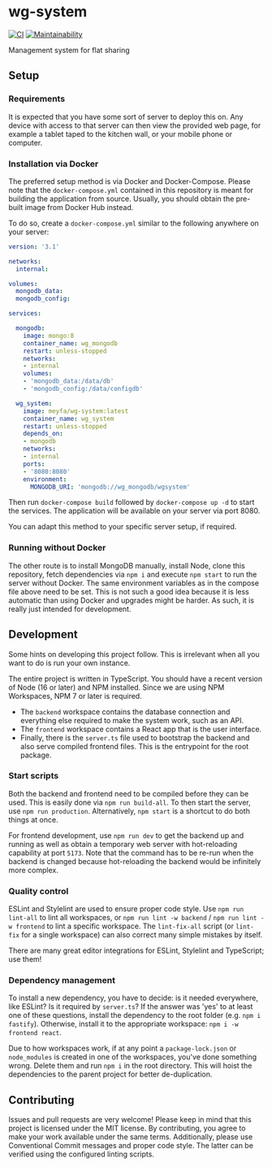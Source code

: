 # wg-system

[![CI](https://github.com/meyfa/wg-system/actions/workflows/main.yml/badge.svg)](https://github.com/meyfa/wg-system/actions/workflows/main.yml)
[![Maintainability](https://api.codeclimate.com/v1/badges/211b6450628333791e6a/maintainability)](https://codeclimate.com/github/meyfa/wg-system/maintainability)

Management system for flat sharing


## Setup

### Requirements

It is expected that you have some sort of server to deploy this on. Any device with access to that server can then view
the provided web page, for example a tablet taped to the kitchen wall, or your mobile phone or computer.

### Installation via Docker

The preferred setup method is via Docker and Docker-Compose. Please note that the `docker-compose.yml` contained in
this repository is meant for building the application from source. Usually, you should obtain the pre-built image from
Docker Hub instead.

To do so, create a `docker-compose.yml` similar to the following anywhere on your server:

```yml
version: '3.1'

networks:
  internal:

volumes:
  mongodb_data:
  mongodb_config:

services:

  mongodb:
    image: mongo:8
    container_name: wg_mongodb
    restart: unless-stopped
    networks:
    - internal
    volumes:
    - 'mongodb_data:/data/db'
    - 'mongodb_config:/data/configdb'

  wg_system:
    image: meyfa/wg-system:latest
    container_name: wg_system
    restart: unless-stopped
    depends_on:
    - mongodb
    networks:
    - internal
    ports:
    - '8080:8080'
    environment:
      MONGODB_URI: 'mongodb://wg_mongodb/wgsystem'
```

Then run `docker-compose build` followed by `docker-compose up -d` to start the services. The application will be
available on your server via port 8080.

You can adapt this method to your specific server setup, if required.

### Running without Docker

The other route is to install MongoDB manually, install Node, clone this repository, fetch dependencies via `npm i`
and execute `npm start` to run the server without Docker.
The same environment variables as in the compose file above need to be set.
This is not such a good idea because it is less automatic than using Docker and upgrades might be harder. As such, it
is really just intended for development.


## Development

Some hints on developing this project follow. This is irrelevant when all you want to do is run your own instance.

The entire project is written in TypeScript. You should have a recent version of Node (16 or later) and NPM installed.
Since we are using NPM Workspaces, NPM 7 or later is required.

- The `backend` workspace contains the database connection and everything else required to make the system work,
  such as an API.
- The `frontend` workspace contains a React app that is the user interface.
- Finally, there is the `server.ts` file used to bootstrap the backend and also serve compiled frontend files. This
  is the entrypoint for the root package.

### Start scripts

Both the backend and frontend need to be compiled before they can be used. This is easily done via `npm run build-all`.
To then start the server, use `npm run production`. Alternatively, `npm start` is a shortcut to do both things at once.

For frontend development, use `npm run dev` to get the backend up and running as well as obtain a temporary web
server with hot-reloading capability at port `5173`. Note that the command has to be re-run when the backend is
changed because hot-reloading the backend would be infinitely more complex.

### Quality control

ESLint and Stylelint are used to ensure proper code style. Use `npm run lint-all` to lint all workspaces, or
`npm run lint -w backend` / `npm run lint -w frontend` to lint a specific workspace.
The `lint-fix-all` script (or `lint-fix` for a single workspace) can also correct many simple mistakes by itself.

There are many great editor integrations for ESLint, Stylelint and TypeScript; use them!

### Dependency management

To install a new dependency, you have to decide: is it needed everywhere, like ESLint? Is it required by `server.ts`?
If the answer was 'yes' to at least one of these questions, install the dependency to the root folder
(e.g. `npm i fastify`).
Otherwise, install it to the appropriate workspace: `npm i -w frontend react`.

Due to how workspaces work, if at any point a `package-lock.json` or `node_modules` is created in one of the
workspaces, you've done something wrong. Delete them and run `npm i` in the root directory. This will hoist the
dependencies to the parent project for better de-duplication.


## Contributing

Issues and pull requests are very welcome! Please keep in mind that this project is licensed under the MIT license.
By contributing, you agree to make your work available under the same terms.
Additionally, please use Conventional Commit messages and proper code style. The latter can be verified using the
configured linting scripts.
